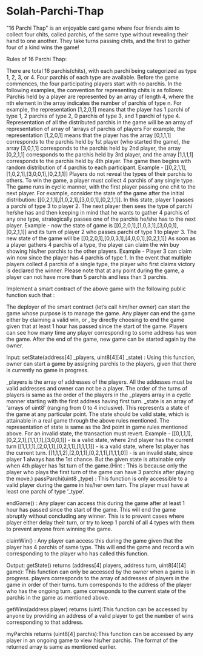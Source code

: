 # Solah-Parchi-Thap

"16 Parchi Thap" is an enjoyable card game where four friends aim to collect four chits, called parchis, of the same type without revealing their hand to one another. They take turns passing chits, and the first to gather four of a kind wins the game!

Rules of 16 Parchi Thap:

There are total 16 parchis(chits), with each parchi being categorized as type 1, 2, 3, or 4. Four parchis of each type are available.
Before the game commences, the four participating players start with no parchis.
In the following examples, the convention for representing chits is as follows:
Parchis held by a player are represented by an array of length 4, where the nth element in the array indicates the number of parchis of type n.
For example, the representation [1,2,0,1] means that the player has
1 parchi of type 1,
2 parchis of type 2,
0 parchis of type 3, and
1 parchi of type 4.
Representation of all the distributed parchis in the game will be an array of representation of array of ‘arrays of parchis of players
For example, the representation [1,2,0,1] means that the player has
the array [0,1,1,1] corresponds to the parchis held by 1st player (who started the game),
the array [3,0,1,1] corresponds to the parchis held by 2nd player,
the array [0,2,1,1] corresponds to the parchis held by 3rd player, and
the array [1,1,1,1] corresponds to the parchis held by 4th player.
The game then begins with random distribution of 4 parchis to each participant.
Example - [[0,2,1,1],[1,0,2,1],[3,0,0,1],[0,2,1,1]]
Players do not reveal the types of their parchis to others. To win the game, a player must collect 4 parchis of any single type.
The game runs in cyclic manner, with the first player passing one chit to the next player. For example, consider the state of the game after the initial distribution: [[0,2,1,1],[1,0,2,1],[3,0,0,1],[0,2,1,1]]. In this state, player 1 passes a parchi of type 3 to player 2.
The next player then sees the type of parchi he/she has and then keeping in mind that he wants to gather 4 parchis of any one type, strategically passes one of the parchis he/she has to the next player.
Example - now the state of game is [[0,2,0,1],[1,0,3,1],[3,0,0,1],[0,2,1,1]] and its turn of player 2 who passes parchi of type 1 to player 3. The new state of the game will be [[0,2,0,1],[0,0,3,1],[4,0,0,1],[0,2,1,1]]
As soon as a player gathers 4 parchis of a type, the player can claim the win buy showing his/her parchis to the other players.
Example - Player 3 can claim win now since the player has 4 parchis of type 1.
In the event that multiple players collect 4 parchis of a single type, the player who first claims victory is declared the winner.
Please note that at any point during the game, a player can not have more than 5 parchis and less than 3 parchis.

Implement a smart contract of the above game with the following public function such that :

The deployer of the smart contract (let’s call him/her owner) can start the game whose purpose is to manage the game.
Any player can end the game either by claiming a valid win, or , by directly choosing to end the game given that at least 1 hour has passed since the start of the game.
Players can see how many time any player corresponding to some address has won the game.
After the end of the game, new game can be started again by the owner.
 

Input:
setState(address[4] _players, uint8[4][4] _state) : Using this function, owner can start a game by assigning parchis to the players, given that there is currently no game in progress.

_players is the array of addresses of the players. All the addesses must be valid addresses and owner can not be a player. The order of the turns of players is same as the order of the players in the _players array in a cyclic manner starting with the first address having first turn.
_state is an array of ‘arrays of uint8’ (ranging from 0 to 4 inclusive). This represents a state of the game at any particular point. The state should be valid state, which is attainable in a real game through the above rules mentioned. The representation of state is same as the 3rd point in game rules mentioned above. For an invalid state, the transaction must revert.
Example -
[[0,1,1,1],[0,2,2,1],[1,1,1,1],[3,0,0,1]] - is a valid state, where 2nd player has the current turn
[[1,1,1,1],[2,0,1,1],[0,2,1,1],[1,1,1,1]] - is a valid state, where 1st player has the current turn.
[[1,1,1,2],[2,0,1,1],[0,2,1,1],[1,1,1,0]] - is an invalid state, since player 1 always has the 1st chance. But the given state is attainable only when 4th player has 1st turn of the game.(Hint : This is because only the player who plays the first turn of the game can have 3 parchis after playing the move.)
passParchi(uint8 _type) : This function is only accessible to a valid player during the game in his/her own turn. The player must have at least one parchi of type ‘_type’.

endGame() : Any player can access this during the game after at least 1 hour has passed since the start of the game. This will end the game abruptly without concluding any winner. This is to prevent cases where player either delay their turn, or try to keep 1 parchi of all 4 types with them to prevent anyone from winning the game.

claimWin() : Any player can access this during the game given that the player has 4 parchis of same type. This will end the game and record a win corresponding to the player who has called this function.

 

Output:
getState() returns (address[4] players, address turn, uint8[4][4] game): This function can only be accessed by the owner when a game is in progress. players corresponds to the array of addresses of players in the game in order of their turns. turn corresponds to the address of the player who has the ongoing turn. game corresponds to the current state of the parchis in the game as mentioned above.

getWins(address player) returns (uint):This function can be accessed by anyone by providing an address of a valid player to get the number of wins corresponding to that address.

myParchis returns (uint8[4] parchis):This function can be accessed by any player in an ongoing game to view his/her parchis. The format of the returned array is same as mentioned earlier.
